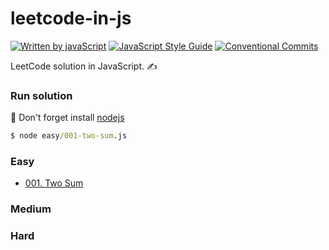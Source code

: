 # leetcode-in-js
[![Written by javaScript][javascript-image]][javascript-url]
[![JavaScript Style Guide][standard-image]][standard-url]
[![Conventional Commits][conventional-commits-image]][conventional-commits-url]

LeetCode solution in JavaScript. ✍️

### Run solution
👋 Don't forget install [nodejs][]
```cmd
$ node easy/001-two-sum.js
```

### Easy
  - [001. Two Sum][]

### Medium

### Hard

[standard-image]: https://img.shields.io/badge/code_style-standard-brightgreen.svg
[standard-url]: https://standardjs.com
[javascript-image]: https://badges.frapsoft.com/javascript/code/javascript.svg?v=100
[javascript-url]: https://github.com/ellerbrock/javascript-badges
[conventional-commits-image]: https://img.shields.io/badge/Conventional%20Commits-1.0.0-yellow.svg
[conventional-commits-url]: https://conventionalcommits.org
[nodejs]: https://nodejs.org

[001. Two Sum]: ./easy/001-two-sum.js
